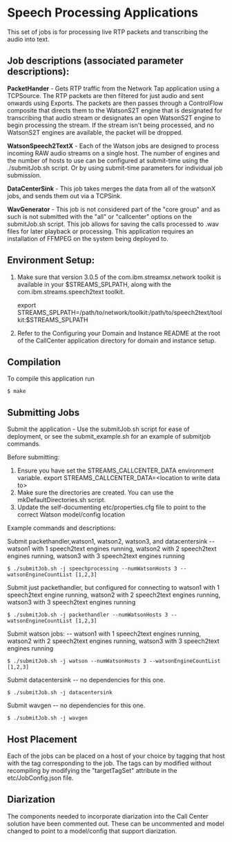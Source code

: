 # Speech Processing Applications

This set of jobs is for processing live RTP packets and transcribing the audio into text. 

## Job descriptions (associated parameter descriptions): 

**PacketHander** - Gets RTP traffic from the Network Tap application using a TCPSource. 
The RTP packets are then filtered for just audio and sent onwards using Exports. 
The packets are then passes through a ControlFlow composite that directs them to the WatsonS2T
engine that is designated for transcribing that audio stream or designates an open WatsonS2T engine
to begin processing the stream. If the stream isn't being processed, and no WatsonS2T engines are 
available, the packet will be dropped. 

**WatsonSpeech2TextX** - Each of the Watson jobs are designed to process incoming RAW audio streams on a single host. 
The number of engines and the number of hosts to use can be configured at submit-time using the ./submitJob.sh script.
Or by using submit-time parameters for individual job submission. 

**DataCenterSink** - This job takes merges the data from all of the watsonX jobs, and sends them out via a 
TCPSink. 

**WavGenerator** - This job is not considered part of the "core group" and as such is not submitted with the "all" or "callcenter" options 
on the submitJob.sh script. This job allows for saving the calls processed to .wav files for later playback or processing. This 
application requires an installation of FFMPEG on the system being deployed to. 


## Environment Setup: 

1. Make sure that version 3.0.5 of the com.ibm.streamsx.network toolkit is available in your $STREAMS_SPLPATH, 
along with the com.ibm.streams.speech2text toolkit. 
	
	export STREAMS_SPLPATH=/path/to/network/toolkit:/path/to/speech2text/toolkit:$STREAMS_SPLPATH
2. Refer to the Configuring your Domain and Instance README at the root of the CallCenter application directory 
for domain and instance setup. 

## Compilation

To compile this application run 

	$ make  

## Submitting Jobs

Submit the application - Use the submitJob.sh script for ease of deployment, or see the submit_example.sh for an example of submitjob commands.

Before submitting:
1. Ensure you have set the STREAMS_CALLCENTER_DATA environment variable.
	export STREAMS_CALLCENTER_DATA=\<location to write data to\>
2. Make sure the directories are created. You can use the mkDefaultDirectories.sh script. 
3. Update the self-documenting etc/properties.cfg file to point to the correct Watson model/config location

Example commands and descriptions:
 
 Submit packethandler,watson1, watson2, watson3, and datacentersink -- watson1 with 1 speech2text engines running, watson2 with 2 speech2text engines running,
 watson3 with 3 speech2text engines running
 
	$ ./submitJob.sh -j speechprocessing --numWatsonHosts 3 --watsonEngineCountList [1,2,3]
 
 Submit just packethandler, but configured for connecting to watson1 with 1 speech2text engine running, watson2 with 2 speech2text engines running,
 watson3 with 3 speech2text engines running
 
	$ ./submitJob.sh -j packethandler --numWatsonHosts 3 --watsonEngineCountList [1,2,3]
 
 Submit watson jobs: -- watson1 with 1 speech2text engines running, watson2 with 2 speech2text engines running,
 watson3 with 3 speech2text engines running
 
	$ ./submitJob.sh -j watson --numWatsonHosts 3 --watsonEngineCountList [1,2,3]
 
 Submit datacentersink -- no dependencies for this one. 
 
	$ ./submitJob.sh -j datacentersink
 
 Submit wavgen -- no dependencies for this one. 
 
	$ ./submitJob.sh -j wavgen
 
 ## Host Placement
 
 Each of the jobs can be placed on a host of your choice by tagging that host with the tag 
 corresponding to the job. The tags can by modified without recompiling by modifying the 
 "targetTagSet" attribute in the etc/<job-name>JobConfig.json file. 
 
 ## Diarization
 
 The components needed to incorporate diarization into the Call Center solution have 
 been commented out. These can be uncommented and model changed to point to a model/config
 that support diarization. 
